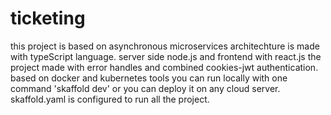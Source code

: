 # ticketing
this project is based on asynchronous microservices architechture is made with typeScript language.
server side node.js and frontend with react.js
the project made with error handles and combined cookies-jwt authentication.
based on docker and kubernetes tools you can run locally with one command 'skaffold dev' or you can deploy it on any cloud server.
skaffold.yaml is configured to run all the project.
